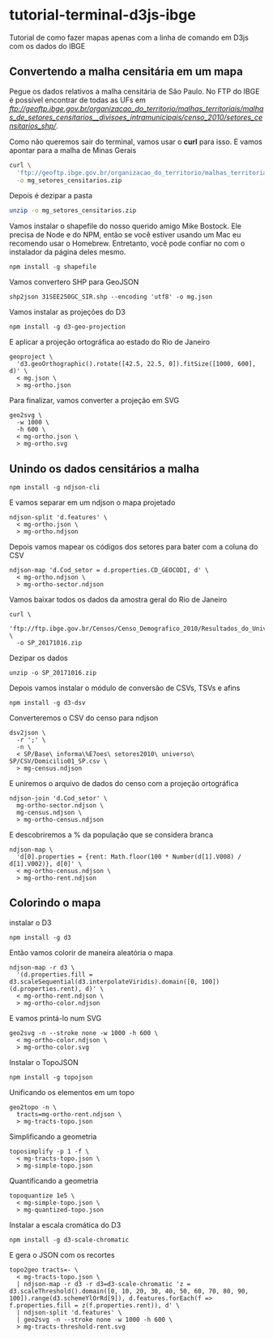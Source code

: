 # tutorial-terminal-d3js-ibge
Tutorial de como fazer mapas apenas com a linha de comando em D3js com os dados do IBGE

## Convertendo a malha censitária em um mapa
Pegue os dados relativos a malha censitária de São Paulo. No FTP do IBGE é possível encontrar de todas as UFs em _ftp://geoftp.ibge.gov.br/organizacao_do_territorio/malhas_territoriais/malhas_de_setores_censitarios__divisoes_intramunicipais/censo_2010/setores_censitarios_shp/_.  
  
Como não queremos sair do terminal, vamos usar o __curl__ para isso. E vamos apontar para a malha de Minas Gerais 

```bash
curl \
  'ftp://geoftp.ibge.gov.br/organizacao_do_territorio/malhas_territoriais/malhas_de_setores_censitarios__divisoes_intramunicipais/censo_2010/setores_censitarios_shp/mg/mg_setores_censitarios.zip' \
  -o mg_setores_censitarios.zip
```

Depois é dezipar a pasta

```bash
unzip -o mg_setores_censitarios.zip
```

Vamos instalar o shapefile do nosso querido amigo Mike Bostock. Ele precisa de Node e do NPM, então se você estiver usando um Mac eu recomendo usar o Homebrew. Entretanto, você pode confiar no com o instalador da página deles mesmo.

```terminal
npm install -g shapefile
```

Vamos convertero SHP para GeoJSON

```terminal
shp2json 31SEE250GC_SIR.shp --encoding 'utf8' -o mg.json
```

Vamos instalar as projeções do D3

```terminal
npm install -g d3-geo-projection
```

E aplicar a projeção ortográfica ao estado do Rio de Janeiro

```terminal
geoproject \
  'd3.geoOrthographic().rotate([42.5, 22.5, 0]).fitSize([1000, 600], d)' \
  < mg.json \
  > mg-ortho.json
```

Para finalizar, vamos converter a projeção em SVG

```terminal
geo2svg \
  -w 1000 \
  -h 600 \
  < mg-ortho.json \
  > mg-ortho.svg
```

## Unindo os dados censitários a malha

```terminal
npm install -g ndjson-cli
```

E vamos separar em um ndjson o mapa projetado

```terminal
ndjson-split 'd.features' \
  < mg-ortho.json \
  > mg-ortho.ndjson
```

Depois vamos mapear os códigos dos setores para bater com a coluna do CSV

```terminal
ndjson-map 'd.Cod_setor = d.properties.CD_GEOCODI, d' \
  < mg-ortho.ndjson \
  > mg-ortho-sector.ndjson
```

Vamos baixar todos os dados da amostra geral do Rio de Janeiro

```terminal
curl \
  'ftp://ftp.ibge.gov.br/Censos/Censo_Demografico_2010/Resultados_do_Universo/Agregados_por_Setores_Censitarios/SP_Capital_20171016.zip' \
  -o SP_20171016.zip
```

Dezipar os dados

```terminal
unzip -o SP_20171016.zip
```

Depois vamos instalar o módulo de conversão de CSVs, TSVs e afins

```terminal
npm install -g d3-dsv
```

Converteremos o CSV do censo para ndjson

```terminal
dsv2json \
  -r ';' \
  -n \
  < SP/Base\ informa\%E7oes\ setores2010\ universo\ SP/CSV/Domicilio01_SP.csv \
  > mg-census.ndjson
```

E uniremos o arquivo de dados do censo com a projeção ortográfica

```terminal
ndjson-join 'd.Cod_setor' \
  mg-ortho-sector.ndjson \
  mg-census.ndjson \
  > mg-ortho-census.ndjson
```

E descobriremos a % da população que se considera branca

```terminal
ndjson-map \
  'd[0].properties = {rent: Math.floor(100 * Number(d[1].V008) / d[1].V002)}, d[0]' \
  < mg-ortho-census.ndjson \
  > mg-ortho-rent.ndjson
```

## Colorindo o mapa

instalar o D3

```terminal
npm install -g d3
```

Então vamos colorir de maneira aleatória o mapa

```terminal
ndjson-map -r d3 \
  '(d.properties.fill = d3.scaleSequential(d3.interpolateViridis).domain([0, 100])(d.properties.rent), d)' \
  < mg-ortho-rent.ndjson \
  > mg-ortho-color.ndjson
```

E vamos printá-lo num SVG

```terminal
geo2svg -n --stroke none -w 1000 -h 600 \
  < mg-ortho-color.ndjson \
  > mg-ortho-color.svg
```

Instalar o TopoJSON

```terminal
npm install -g topojson
```

Unificando os elementos em um topo

```terminal
geo2topo -n \
  tracts=mg-ortho-rent.ndjson \
  > mg-tracts-topo.json
```

Simplificando a geometria

```terminal
toposimplify -p 1 -f \
  < mg-tracts-topo.json \
  > mg-simple-topo.json
```

Quantificando a geometria

```terminal
topoquantize 1e5 \
  < mg-simple-topo.json \
  > mg-quantized-topo.json
```

Instalar a escala cromática do D3

```terminal
npm install -g d3-scale-chromatic
```

E gera o JSON com os recortes

```terminal
topo2geo tracts=- \
  < mg-tracts-topo.json \
  | ndjson-map -r d3 -r d3=d3-scale-chromatic 'z = d3.scaleThreshold().domain([0, 10, 20, 30, 40, 50, 60, 70, 80, 90, 100]).range(d3.schemeYlOrRd[9]), d.features.forEach(f => f.properties.fill = z(f.properties.rent)), d' \
  | ndjson-split 'd.features' \
  | geo2svg -n --stroke none -w 1000 -h 600 \
  > mg-tracts-threshold-rent.svg
  ```
